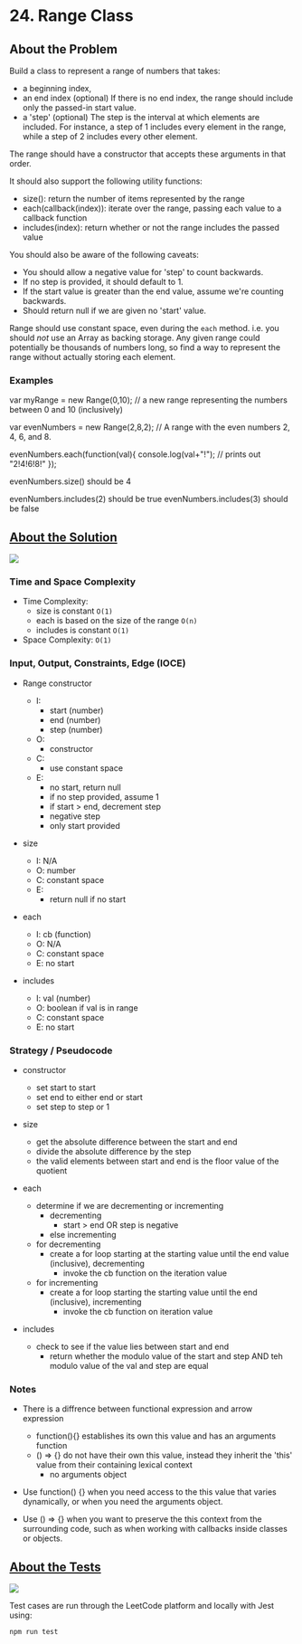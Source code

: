 # 24. Range Class

## About the Problem

Build a class to represent a range of numbers that takes:
  - a beginning index,
  - an end index (optional)
    If there is no end index, the range should include only the passed-in start value.
  - a 'step' (optional)
    The step is the interval at which elements are included.
    For instance, a step of 1 includes every element in the range,
    while a step of 2 includes every other element.

The range should have a constructor that accepts these arguments in that order.

It should also support the following utility functions:
  - size(): return the number of items represented by the range
  - each(callback(index)): iterate over the range, passing each value to a callback function
  - includes(index): return whether or not the range includes the passed value

You should also be aware of the following caveats:
  - You should allow a negative value for 'step' to count backwards.
  - If no step is provided, it should default to 1.
  - If the start value is greater than the end value, assume we're counting backwards.
  - Should return null if we are given no 'start' value.

Range should use constant space, even during the `each` method. i.e. you should *not*
use an Array as backing storage. Any given range could potentially be thousands of numbers long,
so find a way to represent the range without actually storing each element.

### Examples

var myRange = new Range(0,10); // a new range representing the numbers between 0 and 10 (inclusively)

var evenNumbers = new Range(2,8,2); // A range with the even numbers 2, 4, 6, and 8.

evenNumbers.each(function(val){
  console.log(val+"!"); // prints out "2!4!6!8!"
});

evenNumbers.size() should be 4

evenNumbers.includes(2) should be true
evenNumbers.includes(3) should be false

## <a href='./rangeClass.js'>About the Solution</a>

<img src='https://img.shields.io/badge/JavaScript-F7DF1E.svg?style=for-the-badge&logo=JavaScript&logoColor=black' />

### Time and Space Complexity
  - Time Complexity:
    - size is constant `O(1)`
    - each is based on the size of the range `O(n)`
    - includes is constant `O(1)`
  - Space Complexity: `O(1)`

### Input, Output, Constraints, Edge (IOCE)

- Range constructor
  - I:
    - start (number)
    - end (number)
    - step (number)
  - O:
    - constructor
  - C:
    - use constant space
  - E:
    - no start, return null
    - if no step provided, assume 1
    - if start > end, decrement step
    - negative step
    - only start provided

- size
  - I: N/A
  - O: number
  - C: constant space
  - E:
    - return null if no start

- each
  - I: cb (function)
  - O: N/A
  - C: constant space
  - E: no start

- includes
  - I: val (number)
  - O: boolean if val is in range
  - C: constant space
  - E: no start

### Strategy / Pseudocode
- constructor
  - set start to start
  - set end to either end or start
  - set step to step or 1

- size
  - get the absolute difference between the start and end
  - divide the absolute difference by the step
  - the valid elements between start and end is the floor value of the quotient

- each
  - determine if we are decrementing or incrementing
    - decrementing
      - start > end OR step is negative
    - else incrementing
  - for decrementing
    - create a for loop starting at the starting value until the end value (inclusive), decrementing
      - invoke the cb function on the iteration value
  - for incrementing
    - create a for loop starting the starting value until the end (inclusive), incrementing
      - invoke the cb function on iteration value

- includes
  - check to see if the value lies between start and end
    - return whether the modulo value of the start and step AND teh modulo value of the val and step are equal

### Notes
  - There is a diffrence between functional expression and arrow expression
    - function(){} establishes its own this value and has an arguments function
    - () => {} do not have their own this value, instead they inherit the 'this' value from their containing lexical context
      - no arguments object

  - Use function() {} when you need access to the this value that varies dynamically, or when you need the arguments object.

  - Use () => {} when you want to preserve the this context from the surrounding code, such as when working with callbacks inside classes or objects.

## <a href='./rangeClass.test.js'>About the Tests</a>

<img src='https://img.shields.io/badge/Jest-C21325.svg?style=for-the-badge&logo=Jest&logoColor=white' />

Test cases are run through the LeetCode platform and locally with Jest using:
```
npm run test
```